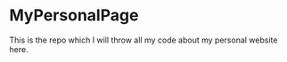 MyPersonalPage
==============

This is the repo which I will throw all my code about my personal website here.